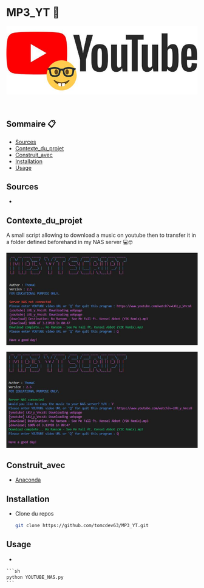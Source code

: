 # MP3_YT 🎵

![Screenshot](https://github.com/tomcdev63/MP3_YT/blob/main/data/Capture0.JPG?raw=true)

<!-- PROJECT LOGO -->
<br />
<p align="center">

<!-- SOMMAIRE -->
## Sommaire 📋

* [Sources](#sources)
* [Contexte_du_projet](#contexte_du_projet)
* [Construit_avec](#Construit_avec)
* [Installation](#Installation)
* [Usage](#usage)
 
<!-- SOURCES -->
## Sources

* 

<!-- CONTEXTE DU PROJET -->
## Contexte_du_projet 

A small script allowing to download a music on youtube then to transfer it in a folder defined beforehand in my NAS server 💻🤓

![Screenshot](https://github.com/tomcdev63/MP3_YT/blob/main/data/Capture2.JPG?raw=true)

![Screenshot](https://github.com/tomcdev63/MP3_YT/blob/main/data/Capture3.JPG?raw=true)

<!-- CONSTRUIT AVEC -->
## Construit_avec 

* [Anaconda](https://www.anaconda.com/)

<!-- INSTALLATION -->
## Installation

* Clone du repos

    ```sh
    git clone https://github.com/tomcdev63/MP3_YT.git
    ```
    
<!-- USAGE -->
## Usage 

* 

    ```sh
    python YOUTUBE_NAS.py
    ```
    






